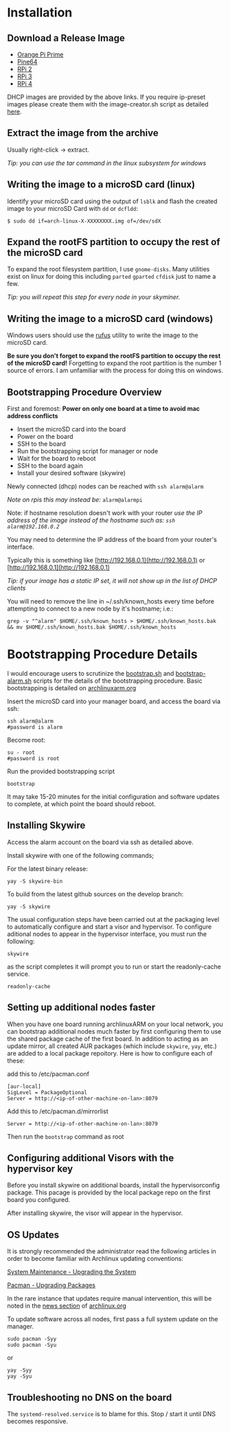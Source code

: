 # Installation

## Download a Release Image

* [Orange Pi Prime](https://github.com/Skyfleet/archlinuxarm/releases/download/skyminer/orangepiprime-archlinux-aarch64.img.tar.gz)
* [Pine64](https://github.com/Skyfleet/skyminer-archlinuxarm/releases/download/skyminer/pine64-archlinux-aarch64.img.tar.gz)
* [RPi 2](https://github.com/Skyfleet/skyminer-archlinuxarm/releases/download/skyminer/rpi2-archlinux-armv7.img.tar.gz)
* [RPi 3](https://github.com/Skyfleet/skyminer-archlinuxarm/releases/download/skyminer/rpi3-archlinux-armv7.img.tar.gz)
* [RPi 4](https://github.com/Skyfleet/skyminer-archlinuxarm/releases/download/skyminer/rpi4-archlinux-armv8.img.tar.gz)

DHCP images are provided by the above links. If you require ip-preset images please create them with the image-creator.sh script as detailed [here](/IMG_CREATOR.md).

## Extract the image from the archive

Usually right-click -> extract.

*Tip: you can use the tar command in the linux subsystem for windows*

## Writing the image to a microSD card (linux)

Identify your microSD card using the output of `lsblk` and flash the created image to your microSD Card with `dd` or `dcfldd`:
```
$ sudo dd if=arch-linux-X-XXXXXXXX.img of=/dev/sdX
```

## Expand the rootFS partition to occupy the rest of the microSD card

To expand the root filesystem partition, I use `gnome-disks`.
Many utilities exist on linux for doing this including `parted` `gparted` `cfdisk` just to name a few.

*Tip: you will repeat this step for every node in your skyminer.*

## Writing the image to a microSD card (windows)

Windows users should use the [rufus](https://github.com/pbatard/rufus/releases) utility to write the image to the microSD card.

**Be sure you don't forget to expand the rootFS partition to occupy the rest of the microSD card!**
Forgetting to expand the root partition is the number 1 source of errors. I am unfamiliar with the process for doing this on windows.

## Bootstrapping Procedure Overview

First and foremost:
**Power on only one board at a time to avoid mac address conflicts**

* Insert the microSD card into the board
* Power on the board
* SSH to the board
* Run the bootstrapping script for manager or node
* Wait for the board to reboot
* SSH to the board again
* Install your desired software (skywire)

Newly connected (dhcp) nodes can be reached with `ssh alarm@alarm`

*Note on rpis this may instead be:* `alarm@alarmpi`

Note: if hostname resolution doesn't work with your router *use the IP address of the image instead of the hostname such as: `ssh alarm@192.168.0.2`*

You may need to determine the IP address of the board from your router's interface.

Typically this is something like [http://192.168.0.1](http://192.168.0.1) or [http://192.168.0.1](http://192.168.0.1)

*Tip: if your image has a static IP set, it will not show up in the list of DHCP clients*

You will need to remove the line in ~/.ssh/known_hosts every time before attempting to connect to a new node by it's hostname; i.e.:
```
grep -v "^alarm" $HOME/.ssh/known_hosts > $HOME/.ssh/known_hosts.bak && mv $HOME/.ssh/known_hosts.bak $HOME/.ssh/known_hosts
```

# Bootstrapping Procedure Details

I would encourage users to scrutinize the [bootstrap.sh](/bootstrap/bootstrap.sh) and [bootstrap-alarm.sh](bootstrap/bootstrap-alarm.sh) scripts for the details of the bootstrapping procedure. Basic bootstrapping is detailed on [archlinuxarm.org](https://archlinuxarm.org)

Insert the microSD card into your manager board, and access the board via ssh:
```
ssh alarm@alarm
#password is alarm
```

Become root:
```
su - root
#password is root
```

Run the provided bootstrapping script
```
bootstrap
```

It may take 15-20 minutes for the initial configuration and software updates to complete, at which point the board should reboot.

## Installing Skywire

Access the alarm account on the board via ssh as detailed above.

Install skywire with one of the following commands;

For the latest binary release:
```
yay -S skywire-bin
```

To build from the latest github sources on the develop branch:
```
yay -S skywire
```

The usual configuration steps have been carried out at the packaging level to automatically configure and start a visor and hypervisor.
To configure aditional nodes to appear in the hypervisor interface, you must run the following:

```
skywire
```

as the script completes it will prompt you to run or start the readonly-cache service.
```
readonly-cache
```

## Setting up additional nodes faster

When you have one board running archlinuxARM on your local network, you can bootstrap additional nodes much faster by first configuring them to use the shared package cache of the first board. In addition to acting as an update mirror, all created AUR packages (which include `skywire`, `yay`, etc.) are added to a local package repoitory. Here is how to configure each of these:

add this to /etc/pacman.conf
```
[aur-local]
SigLevel = PackageOptional
Server = http://<ip-of-other-machine-on-lan>:8079
```

Add this to /etc/pacman.d/mirrorlist
```
Server = http://<ip-of-other-machine-on-lan>:8079
```

Then run the `bootstrap` command as root

## Configuring additional Visors with the hypervisor key

Before you install skywire on additional boards, install the hypervisorconfig package. This pacage is provided by the local package repo on the first board you configured.

After installing skywire, the visor will appear in the hypervisor.

## OS Updates

It is strongly recommended the administrator read the following articles in order to become familiar with Archlinux updating conventions:

[System Maintenance - Upgrading the System](https://wiki.archlinux.org/index.php/System_maintenance#Upgrading_the_system)

[Pacman - Upgrading Packages](https://wiki.archlinux.org/index.php/Pacman#Upgrading_packages)

In the rare instance that updates require manual intervention, this will be noted in the [news section](https://www.archlinux.org/news/) of [archlinux.org](https://www.archlinux.org)

To update software across all nodes, first pass a full system update on the manager.
```
sudo pacman -Syy
sudo pacman -Syu
```
or
```
yay -Syy
yay -Syu
```

## Troubleshooting no DNS on the board

The `systemd-resolved.service` is to blame for this. Stop / start it until DNS becomes responsive.

